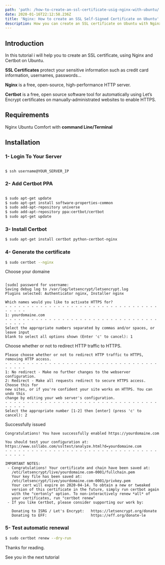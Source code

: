 ```yaml
---
path: 'path: /how-to-create-an-ssl-certificate-usig-nginx-with-ubuntu/'
date: 2020-01-16T22:12:58.236Z
title: 'Nginx: How to create an SSL Self-Signed Certificate on Ubuntu'
description: How you can create an SSL certificate on Ubuntu with Nginx
---
```


## Introduction

In this tutorial i will help you to create an SSL certificate, using Nginx and Certbot on Ubuntu.

**SSL Certificates** protect your sensitive information such as credit card information, usernames, passwords...

**Nginx** is a free, open-source, high-performance HTTP server.

**Certbot** is a free, open source software tool for automatically using Let’s Encrypt certificates on manually-administrated websites to enable HTTPS.

## Requirements

Nginx
Ubuntu
Comfort with **command Line/Terminal**

## Installation

### 1- Login To Your Server

```sh

$ ssh username@YOUR_SERVER_IP

```

### 2- Add Certbot PPA

```sh

$ sudo apt-get update
$ sudo apt-get install software-properties-common
$ sudo add-apt-repository universe
$ sudo add-apt-repository ppa:certbot/certbot
$ sudo apt-get update

```

### 3- Install Certbot

```sh
$ sudo apt-get install certbot python-certbot-nginx
```

### 4- Generate the certificate

```sh
$ sudo certbot --nginx
```

Choose your domaine

```

[sudo] password for username:
Saving debug log to /var/log/letsencrypt/letsencrypt.log
Plugins selected: Authenticator nginx, Installer nginx

Which names would you like to activate HTTPS for?
- - - - - - - - - - - - - - - - - - - - - - - - - - - - - - - - - - - - - - - -
1: yourdomaine.com
- - - - - - - - - - - - - - - - - - - - - - - - - - - - - - - - - - - - - - - -
Select the appropriate numbers separated by commas and/or spaces, or leave input
blank to select all options shown (Enter 'c' to cancel): 1
```

Choose whether or not to redirect HTTP traffic to HTTPS.

```
Please choose whether or not to redirect HTTP traffic to HTTPS, removing HTTP access.
- - - - - - - - - - - - - - - - - - - - - - - - - - - - - - - - - - - - - - - -
1: No redirect - Make no further changes to the webserver configuration.
2: Redirect - Make all requests redirect to secure HTTPS access. Choose this for
new sites, or if you're confident your site works on HTTPS. You can undo this
change by editing your web server's configuration.
- - - - - - - - - - - - - - - - - - - - - - - - - - - - - - - - - - - - - - - -
Select the appropriate number [1-2] then [enter] (press 'c' to cancel): 2
```

Successfully issued

```
Congratulations! You have successfully enabled https://yourdomaine.com

You should test your configuration at:
https://www.ssllabs.com/ssltest/analyze.html?d=yourdomaine.com
- - - - - - - - - - - - - - - - - - - - - - - - - - - - - - - - - - - - - - - -

IMPORTANT NOTES:
 - Congratulations! Your certificate and chain have been saved at:
   /etc/letsencrypt/live/yourdomaine.com-0001/fullchain.pem
   Your key file has been saved at:
   /etc/letsencrypt/live/yourdomaine.com-0001/privkey.pem
   Your cert will expire on 2020-04-14. To obtain a new or tweaked
   version of this certificate in the future, simply run certbot again
   with the "certonly" option. To non-interactively renew *all* of
   your certificates, run "certbot renew"
 - If you like Certbot, please consider supporting our work by:

   Donating to ISRG / Let's Encrypt:   https://letsencrypt.org/donate
   Donating to EFF:                    https://eff.org/donate-le

```

### 5- Test automatic renewal

```sh
$ sudo certbot renew --dry-run
```

Thanks for reading.

See you in the next tutorial

